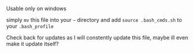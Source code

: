 Usable only on windows 

simply `mv` this file into your `~` directory  and add `source .bash_cmds.sh` to your `.bash_profile` 


Check back for updates as I will constently update this file, maybe ill even make it update itself?
